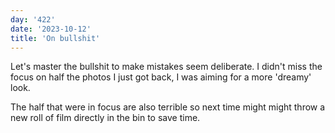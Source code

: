 ```yaml
---
day: '422'
date: '2023-10-12'
title: 'On bullshit'
---
```


Let's master the bullshit to make mistakes seem deliberate. I didn't miss the focus on half the photos I just got back, I was aiming for a more 'dreamy' look.

The half that were in focus are also terrible so next time might might throw a new roll of film directly in the bin to save time.
